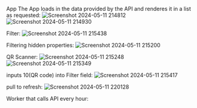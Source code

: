 App
The App loads in the data provided by the API and renderes it in a list as requested:
![Screenshot 2024-05-11 214812](https://github.com/cg4tw/android-task/assets/95609934/dd245ad4-8f4d-4ab9-ad0a-f419c1bb6387)
![Screenshot 2024-05-11 214930](https://github.com/cg4tw/android-task/assets/95609934/1a08a1ca-872c-4465-b835-74d7a4706ccd)

Filter:
![Screenshot 2024-05-11 215438](https://github.com/cg4tw/android-task/assets/95609934/84761c3a-2168-4389-889e-40c350cdf158)

Filtering hidden properties:
![Screenshot 2024-05-11 215200](https://github.com/cg4tw/android-task/assets/95609934/ae0d7209-96e0-4539-82b3-b634a1eb6a78)

QR Scanner:
![Screenshot 2024-05-11 215248](https://github.com/cg4tw/android-task/assets/95609934/4fd6986b-449b-4d50-9a48-55c393caeaff)
![Screenshot 2024-05-11 215349](https://github.com/cg4tw/android-task/assets/95609934/a9fa9473-6568-41a9-a2a1-7ece4de4f51d)

inputs 10(QR code) into Filter field:
![Screenshot 2024-05-11 215417](https://github.com/cg4tw/android-task/assets/95609934/7ef3c5ce-c6d9-4b8a-b35c-381f8f122614)

pull to refresh:
![Screenshot 2024-05-11 220128](https://github.com/cg4tw/android-task/assets/95609934/562cc2bc-3870-4afe-8cd1-19a834d52a26)

Worker that calls API every hour:
